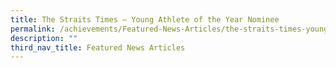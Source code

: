 ```yaml
---
title: The Straits Times — Young Athlete of the Year Nominee
permalink: /achievements/Featured-News-Articles/the-straits-times-young-athlete-of-the-year/
description: ""
third_nav_title: Featured News Articles
---
```

